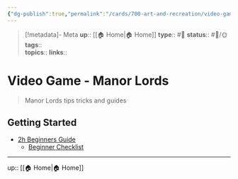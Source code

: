 ```yaml
---
{"dg-publish":true,"permalink":"/cards/700-art-and-recreation/video-games/video-game-manor-lords/","title":"Video Game - Manor Lords"}
---
```


> [!metadata]- Meta
> **up**:: [[🏠 Home\|🏠 Home]]
> **type**:: #📝 
> **status**:: #📝/🌞
> **tags**::  
> **topics**:: 
> **links**::


# Video Game - Manor Lords

> Manor Lords tips tricks and guides

## Getting Started
- [2h Beginners Guide](https://youtu.be/BLqtvJEW9wY?si=k5Bf2NzI9HgbJb_Z)
	- [Beginner Checklist](https://melodious-entree-b4a.notion.site/Beginner-s-Grandma-Guide-to-Manor-Lords-a037f4b6a9b443f2bcfa8e56f2454262?pvs=4)

---
up:: [[🏠 Home\|🏠 Home]]

